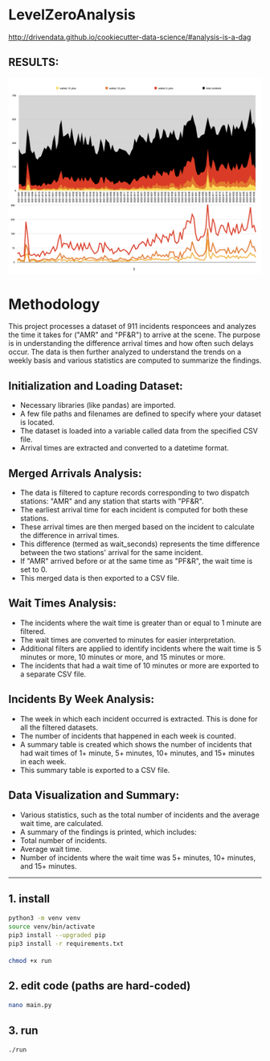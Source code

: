 # LevelZeroAnalysis

http://drivendata.github.io/cookiecutter-data-science/#analysis-is-a-dag




## RESULTS:

![Alt text](./report/wait_time_analysis.png)


# Methodology

This project processes a dataset of 911 incidents responcees and analyzes the time it takes for ("AMR" and "PF&R") to arrive at the scene. The purpose is in understanding the difference arrival times and how often such delays occur. The data is then further analyzed to understand the trends on a weekly basis and various statistics are computed to summarize the findings.

## Initialization and Loading Dataset:

- Necessary libraries (like pandas) are imported.
- A few file paths and filenames are defined to specify where your dataset is located.
- The dataset is loaded into a variable called data from the specified CSV file.
- Arrival times are extracted and converted to a datetime format.


## Merged Arrivals Analysis:

- The data is filtered to capture records corresponding to two dispatch stations: "AMR" and any station that starts with "PF&R".
- The earliest arrival time for each incident is computed for both these stations.
- These arrival times are then merged based on the incident to calculate the difference in arrival times.
- This difference (termed as wait_seconds) represents the time difference between the two stations' arrival for the same incident.
- If "AMR" arrived before or at the same time as "PF&R", the wait time is set to 0.
- This merged data is then exported to a CSV file.


## Wait Times Analysis:

- The incidents where the wait time is greater than or equal to 1 minute are filtered.
- The wait times are converted to minutes for easier interpretation.
- Additional filters are applied to identify incidents where the wait time is 5 minutes or more, 10 minutes or more, and 15 minutes or more.
- The incidents that had a wait time of 10 minutes or more are exported to a separate CSV file.

## Incidents By Week Analysis:

- The week in which each incident occurred is extracted. This is done for all the filtered datasets.
- The number of incidents that happened in each week is counted.
- A summary table is created which shows the number of incidents that had wait times of 1+ minute, 5+ minutes, 10+ minutes, and 15+ minutes in each week.
- This summary table is exported to a CSV file.

## Data Visualization and Summary:

- Various statistics, such as the total number of incidents and the average wait time, are calculated.
- A summary of the findings is printed, which includes:
- Total number of incidents.
- Average wait time.
- Number of incidents where the wait time was 5+ minutes, 10+ minutes, and 15+ minutes.

---


## 1. install
```sh
python3 -m venv venv
source venv/bin/activate
pip3 install --upgraded pip
pip3 install -r requirements.txt

chmod +x run
```

## 2. edit code (paths are hard-coded)
```sh
nano main.py
```


## 3. run
```sh
./run
```